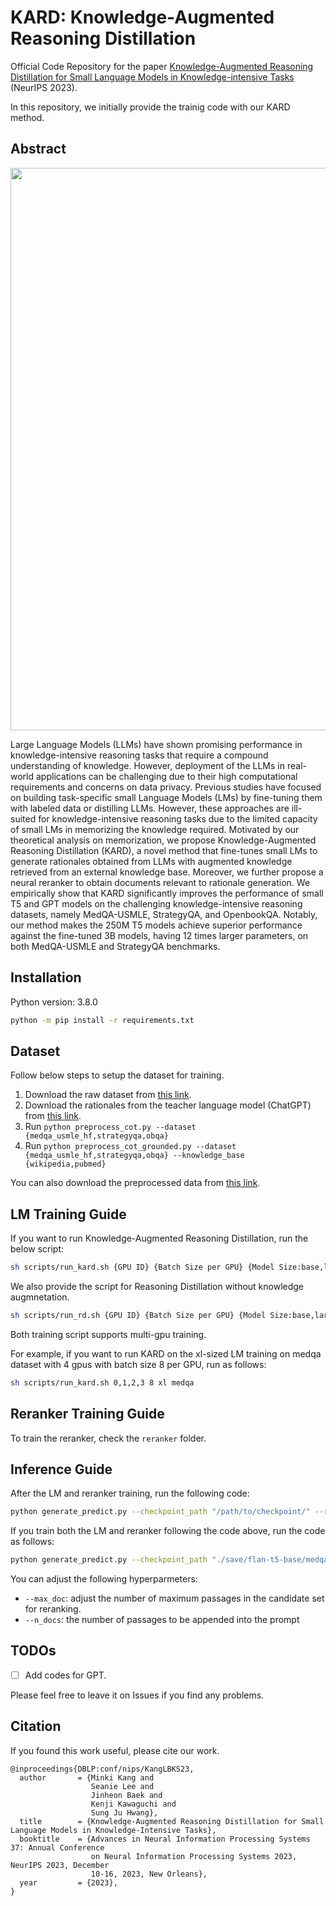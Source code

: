# KARD: Knowledge-Augmented Reasoning Distillation

Official Code Repository for the paper [Knowledge-Augmented Reasoning Distillation for Small Language Models in Knowledge-intensive Tasks](https://arxiv.org/abs/2305.18395) (NeurIPS 2023).

In this repository, we initially provide the trainig code with our KARD method.


## Abstract
<img align="middle" width="900" src="https://github.com/Nardien/KARD_test/blob/main/images/concept_figure.PNG">

Large Language Models (LLMs) have shown promising performance in knowledge-intensive reasoning tasks that require a compound understanding of knowledge. However, deployment of the LLMs in real-world applications can be challenging due to their high computational requirements and concerns on data privacy. Previous studies have focused on building task-specific small Language Models (LMs) by fine-tuning them with labeled data or distilling LLMs. However, these approaches are ill-suited for knowledge-intensive reasoning tasks due to the limited capacity of small LMs in memorizing the knowledge required. Motivated by our theoretical analysis on memorization, we propose Knowledge-Augmented Reasoning Distillation (KARD), a novel method that fine-tunes small LMs to generate rationales obtained from LLMs with augmented knowledge retrieved from an external knowledge base. Moreover, we further propose a neural reranker to obtain documents relevant to rationale generation. We empirically show that KARD significantly improves the performance of small T5 and GPT models on the challenging knowledge-intensive reasoning datasets, namely MedQA-USMLE, StrategyQA, and OpenbookQA. Notably, our method makes the 250M T5 models achieve superior performance against the fine-tuned 3B models, having 12 times larger parameters, on both MedQA-USMLE and StrategyQA benchmarks.

## Installation
Python version: 3.8.0
```bash
python -m pip install -r requirements.txt
```

## Dataset
Follow below steps to setup the dataset for training.

1. Download the raw dataset from [this link](https://drive.google.com/file/d/16Niskw2zcvyIdeRUEB2yjU2QQFy2wN3W/view?usp=share_link).
2. Download the rationales from the teacher language model (ChatGPT) from [this link](https://drive.google.com/file/d/1tRBSLf9BeRyrsK4g2M-lRTR56OuJCt6E/view?usp=sharing).
3. Run `python preprocess_cot.py --dataset {medqa_usmle_hf,strategyqa,obqa}`
4. Run `python preprocess_cot_grounded.py --dataset {medqa_usmle_hf,strategyqa,obqa} --knowledge_base {wikipedia,pubmed}`

You can also download the preprocessed data from [this link](https://drive.google.com/file/d/118rvsqpTIHjoOuNgeYmyh7PrlmoKeAm3/view?usp=sharing).

## LM Training Guide
If you want to run Knowledge-Augmented Reasoning Distillation, run the below script:

```bash
sh scripts/run_kard.sh {GPU ID} {Batch Size per GPU} {Model Size:base,large,xl} {Dataset:medqa,strategyqa,obqa}
```

We also provide the script for Reasoning Distillation without knowledge augmnetation.

```bash
sh scripts/run_rd.sh {GPU ID} {Batch Size per GPU} {Model Size:base,large,xl} {Dataset:medqa,strategyqa,obqa}
```

Both training script supports multi-gpu training.

For example, if you want to run KARD on the xl-sized LM training on medqa dataset with 4 gpus with batch size 8 per GPU, run as follows:

```bash
sh scripts/run_kard.sh 0,1,2,3 8 xl medqa
```

## Reranker Training Guide
To train the reranker, check the `reranker` folder.


## Inference Guide
After the LM and reranker training, run the following code:
```bash
python generate_predict.py --checkpoint_path "/path/to/checkpoint/" --retriever_type {sparse,dense} --dataset {medqa_usmle_hf,strategyqa,obqa} --dense_retriever_path "/path/to/retriever/"
```

If you train both the LM and reranker following the code above, run the code as follows:
```bash
python generate_predict.py --checkpoint_path "./save/flan-t5-base/medqa/kard_wikipedia" --retriever_type {sparse,dense} --dataset {medqa_usmle_hf,strategyqa,obqa} --dense_retriever_path "./reranker/save/colbert_lr1e-4"
```

You can adjust the following hyperparmeters:
- `--max_doc`: adjust the number of maximum passages in the candidate set for reranking.
- `--n_docs`: the number of passages to be appended into the prompt

## TODOs
- [ ]  Add codes for GPT.

Please feel free to leave it on Issues if you find any problems.


## Citation
If you found this work useful, please cite our work.
```
@inproceedings{DBLP:conf/nips/KangLBKS23,
  author       = {Minki Kang and
                  Seanie Lee and
                  Jinheon Baek and
                  Kenji Kawaguchi and
                  Sung Ju Hwang},
  title        = {Knowledge-Augmented Reasoning Distillation for Small Language Models in Knowledge-Intensive Tasks},
  booktitle    = {Advances in Neural Information Processing Systems 37: Annual Conference
                  on Neural Information Processing Systems 2023, NeurIPS 2023, December
                  10-16, 2023, New Orleans},
  year         = {2023},
}
```
